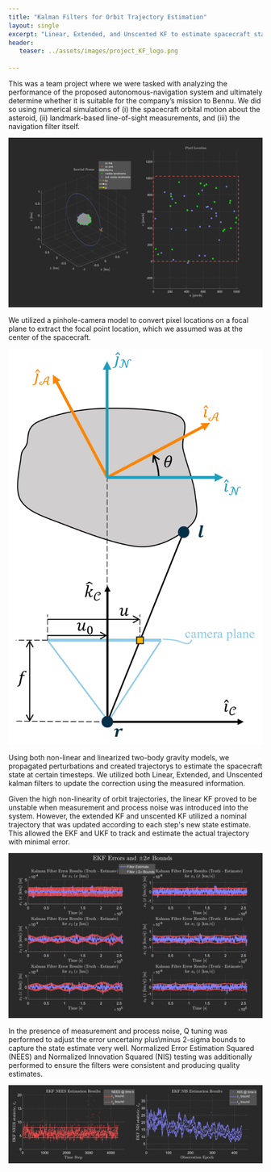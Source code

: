 ```yaml
---
title: "Kalman Filters for Orbit Trajectory Estimation"
layout: single
excerpt: "Linear, Extended, and Unscented KF to estimate spacecraft state in presence of noise"
header:
   teaser: ../assets/images/project_KF_logo.png

---
```


This was a team project where we were tasked with analyzing the performance of the proposed autonomous-navigation system and ultimately determine whether it is suitable for the company’s mission to Bennu. We did so using numerical simulations of (i) the spacecraft orbital motion about the asteroid, (ii) landmark-based line-of-sight measurements, and (iii) the navigation filter itself.

<img src="/assets/images/project_KF_validate.png" alt= "Visualization Tool for Checking Landmark Visibility.">

We utilized a pinhole-camera model to convert pixel locations on a focal plane to extract the focal point location, which we assumed was at the center of the spacecraft. 

<img src="/assets/images/project_KF_camera.png" alt= "Simplified 2D pinhole camera model to represent measurement model and observation geometry.">

Using both non-linear and linearized two-body gravity models, we propagated perturbations and created trajectorys to estimate the spacecraft state at certain timesteps. We utilized both Linear, Extended, and Unscented kalman filters to update the correction using the measured information. 

Given the high non-linearity of orbit trajectories, the linear KF proved to be unstable when measurement and process noise was introduced into the system. However, the extended KF and unscented KF utilized a nominal trajectory that was updated according to each step's new state estimate. This allowed the EKF and UKF to track and estimate the actual trajectory with minimal error.

<img src="/assets/images/project_KF_errors.png" alt= "EKF estimate errors when estimating Spacecraft state in presence of process and measurement noise.">

In the presence of measurement and process noise, Q tuning was performed to adjust the error uncertainy plus\minus 2-sigma bounds to capture the state estimate very well. Normalized Error Estimation Squared (NEES) and Normalized Innovation Squared (NIS) testing was additionally performed to ensure the filters were consistent and producing quality estimates.

<img src="/assets/images/project_KF_NEESNIS.png" alt= "EKF NEES and NIS results. The jagged bounds of the NIS plot is due to the varying number of measurements (i.e. visible landmarks) as the asteroid rotates and as the Spacecraft orbits.">
